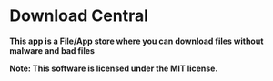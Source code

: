 # Download Central

**This app is a File/App store where you can download files without malware and bad files**

**Note: This software is licensed under the MIT license.**